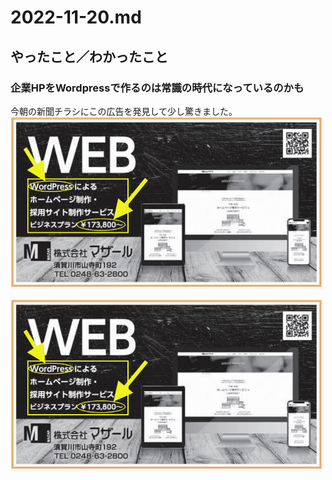# 2022-11-20.md

## やったこと／わかったこと

### 企業HPをWordpressで作るのは常識の時代になっているのかも

今朝の新聞チラシにこの広告を発見して少し驚きました。  
<img src="https://github.com/yuasys/chatty-journal/blob/main/images/%E3%82%B9%E3%82%AF%E3%83%AA%E3%83%BC%E3%83%B3%E3%82%B7%E3%83%A7%E3%83%83%E3%83%88%202022-11-20%2010.35.45.png?raw=true" alt="新聞チラシ">

![チラシ画像](https://github.com/yuasys/chatty-journal/blob/main/images/%E3%82%B9%E3%82%AF%E3%83%AA%E3%83%BC%E3%83%B3%E3%82%B7%E3%83%A7%E3%83%83%E3%83%88%202022-11-20%2010.35.45.png?raw=true)
